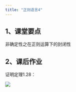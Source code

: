 ```yaml
---
title: "正则语言4"
---
```


## 1、课堂要点

非确定性之在正则运算下的封闭性

## 2、课后作业

证明定理1.28：

![](https://cdn.sa.net/2024/04/10/4SWtdYVDqr6eb9z.webp)